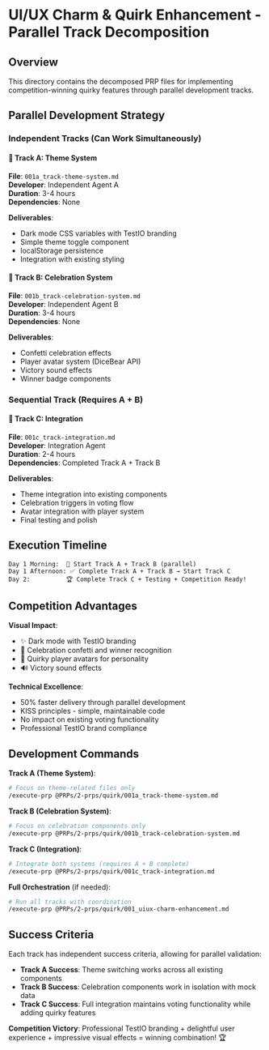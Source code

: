 # UI/UX Charm & Quirk Enhancement - Parallel Track Decomposition

## Overview
This directory contains the decomposed PRP files for implementing competition-winning quirky features through parallel development tracks.

## Parallel Development Strategy

### Independent Tracks (Can Work Simultaneously)

#### 🎨 **Track A: Theme System**
**File**: `001a_track-theme-system.md`  
**Developer**: Independent Agent A  
**Duration**: 3-4 hours  
**Dependencies**: None  

**Deliverables**:
- Dark mode CSS variables with TestIO branding
- Simple theme toggle component  
- localStorage persistence
- Integration with existing styling

#### 🎉 **Track B: Celebration System** 
**File**: `001b_track-celebration-system.md`  
**Developer**: Independent Agent B  
**Duration**: 3-4 hours  
**Dependencies**: None  

**Deliverables**:
- Confetti celebration effects
- Player avatar system (DiceBear API)
- Victory sound effects
- Winner badge components

### Sequential Track (Requires A + B)

#### 🔗 **Track C: Integration**
**File**: `001c_track-integration.md`  
**Developer**: Integration Agent  
**Duration**: 2-4 hours  
**Dependencies**: Completed Track A + Track B  

**Deliverables**:
- Theme integration into existing components
- Celebration triggers in voting flow
- Avatar integration with player system
- Final testing and polish

## Execution Timeline

```
Day 1 Morning:  🚀 Start Track A + Track B (parallel)
Day 1 Afternoon: ✅ Complete Track A + Track B → Start Track C  
Day 2:          🏆 Complete Track C + Testing + Competition Ready!
```

## Competition Advantages

**Visual Impact**: 
- ✨ Dark mode with TestIO branding
- 🎊 Celebration confetti and winner recognition
- 👤 Quirky player avatars for personality
- 🔊 Victory sound effects

**Technical Excellence**:
- 50% faster delivery through parallel development
- KISS principles - simple, maintainable code
- No impact on existing voting functionality
- Professional TestIO brand compliance

## Development Commands

**Track A (Theme System)**:
```bash
# Focus on theme-related files only
/execute-prp @PRPs/2-prps/quirk/001a_track-theme-system.md
```

**Track B (Celebration System)**:
```bash  
# Focus on celebration components only
/execute-prp @PRPs/2-prps/quirk/001b_track-celebration-system.md
```

**Track C (Integration)**:
```bash
# Integrate both systems (requires A + B complete)
/execute-prp @PRPs/2-prps/quirk/001c_track-integration.md
```

**Full Orchestration** (if needed):
```bash
# Run all tracks with coordination
/execute-prp @PRPs/2-prps/quirk/001_uiux-charm-enhancement.md
```

## Success Criteria

Each track has independent success criteria, allowing for parallel validation:

- **Track A Success**: Theme switching works across all existing components
- **Track B Success**: Celebration components work in isolation with mock data
- **Track C Success**: Full integration maintains voting functionality while adding quirky features

**Competition Victory**: Professional TestIO branding + delightful user experience + impressive visual effects = winning combination! 🏆